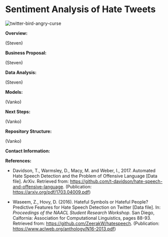# Sentiment Analysis of Hate Tweets

![twitter-bird-angry-curse](https://user-images.githubusercontent.com/591592/110745851-e6987600-8209-11eb-9e99-d4a4d09eba93.jpg)

**Overview:**

(Steven)


**Business Proposal:**

(Steven)


**Data Analysis:**

(Steven)


**Models:**

(Vanko)


**Next Steps:**

(Vanko)


**Repository Structure:**

(Vanko)



**Contact Information:**





**References:**  

- Davidson, T., Warmsley, D., Macy, M. and Weber, I., 2017. Automated Hate Speech Detection and the Problem of Offensive Language \[Data file\]. ArXiv. Retrieved from:  https://github.com/t-davidson/hate-speech-and-offensive-language. (Publication: https://arxiv.org/pdf/1703.04009.pdf)

- Waseem, Z., Hovy, D. (2016). Hateful Symbols or Hateful People? Predictive Features for Hate Speech Detection on Twitter \[Data file\]. In: *Proceedings of the NAACL Student Research Workshop*. San Diego, Calfornia: Association for Computational Linguistics, pages 88-93. Retrieved from: https://github.com/ZeerakW/hatespeech.  (Publication:  https://www.aclweb.org/anthology/N16-2013.pdf)
